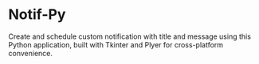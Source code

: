 # Notif-Py
Create and schedule custom notification with title and message using this Python application, built with Tkinter and Plyer for cross-platform convenience.
